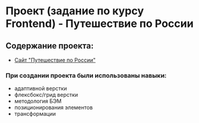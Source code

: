 # Проект (задание по курсу Frontend) - Путешествие по России

## Содержание проекта:
* [Сайт "Путешествие по России"](https://theneal24.github.io/Traveling-around-Russia/)

### При создании проекта были использованы навыки:
* адаптивной верстки
* флексбокс/грид верстки
* методология БЭМ
* позиционирования элементов
* трансформации
